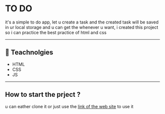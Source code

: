 # TO DO

it's a simple to do app, let u create a task and the created task will be saved in ur local storage and u can get the whenever u want, i created this project so i can practice the best practice of html and css 

---

## 🔧 Teachnolgies

- HTML
- CSS
- JS

---

## How to start the prject ?
u can eather clone it or just use the [link of the web site](https://ahfx2.github.io/TODOWeb/) to use it
